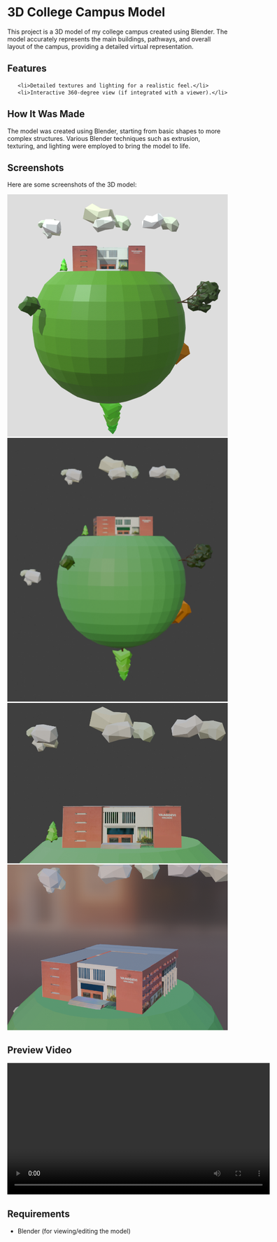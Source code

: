 <h1>3D College Campus Model</h1>

<p>This project is a 3D model of my college campus created using Blender. The model accurately represents the main buildings, pathways, and overall layout of the campus, providing a detailed virtual representation.</p>

<h2>Features</h2>
<ul>
    
    <li>Detailed textures and lighting for a realistic feel.</li>
    <li>Interactive 360-degree view (if integrated with a viewer).</li>
</ul>

<h2>How It Was Made</h2>
<p>The model was created using Blender, starting from basic shapes to more complex structures. Various Blender techniques such as extrusion, texturing, and lighting were employed to bring the model to life.</p>

<h2>Screenshots</h2>
<p>Here are some screenshots of the 3D model:</p>

<img src="https://github.com/rishidubasi/Campus3dart/blob/main/Img/Screenshot%202024-10-07%20131223.png" alt="Campus Model Screenshot 1" width="600">
<img src="https://github.com/rishidubasi/Campus3dart/blob/main/Img/Screenshot%202024-10-07%20143549.png" alt="Campus Model Screenshot 2" width="600">
<img src="https://github.com/rishidubasi/Campus3dart/blob/main/Img/Screenshot%202024-10-07%20143608.png" alt="Campus Model Screenshot 2" width="600">
<img src="https://github.com/rishidubasi/Campus3dart/blob/main/Img/Screenshot%202024-10-07%20143907.png" alt="Campus Model Screenshot 2" width="600">


<h2>Preview Video</h2>


<video width="600" controls>
  <source src="https://github.com/rishidubasi/Campus3dart/blob/main/Img/Demo.mp4" type="video/mp4">
  
</video>

<h2>Requirements</h2>
<ul>
    <li>Blender (for viewing/editing the model)</li>
    
</ul>
